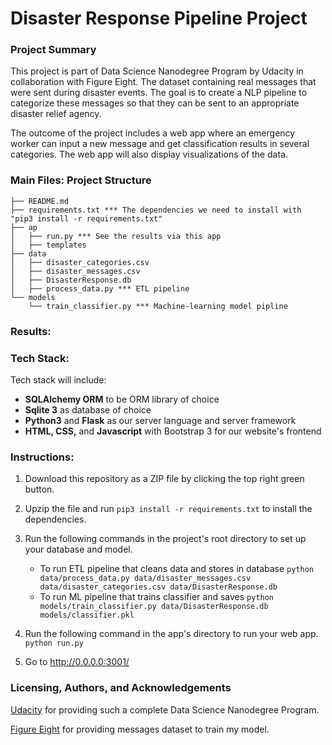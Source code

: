 # Disaster Response Pipeline Project

### Project Summary

This project is part of Data Science Nanodegree Program by Udacity in collaboration with Figure Eight. The dataset containing real messages that were sent during disaster events. The goal is to create a NLP pipeline to categorize these messages so that they can be sent to an appropriate disaster relief agency.

The outcome of the project includes a web app where an emergency worker can input a new message and get classification results in several categories. The web app will also display visualizations of the data. 


### Main Files: Project Structure

```
├── README.md
├── requirements.txt *** The dependencies we need to install with "pip3 install -r requirements.txt"
├── ap
│   ├── run.py *** See the results via this app
│   ├── templates
├── data
│   ├── disaster_categories.csv
│   ├── disaster_messages.csv
│   ├── DisasterResponse.db
│   ├── process_data.py *** ETL pipeline
└── models
    └── train_classifier.py *** Machine-learning model pipline
```

### Results:


### Tech Stack:
Tech stack will include:

- **SQLAlchemy ORM** to be ORM library of choice
- **Sqlite 3** as database of choice
- **Python3** and **Flask** as our server language and server framework
- **HTML, CSS,** and **Javascript** with Bootstrap 3 for our website's frontend

### Instructions:
1. Download this repository as a ZIP file by clicking the top right green button.

2. Upzip the file and run `pip3 install -r requirements.txt` to install the dependencies.

3. Run the following commands in the project's root directory to set up your database and model.

    - To run ETL pipeline that cleans data and stores in database
        `python data/process_data.py data/disaster_messages.csv data/disaster_categories.csv data/DisasterResponse.db`
    - To run ML pipeline that trains classifier and saves
        `python models/train_classifier.py data/DisasterResponse.db models/classifier.pkl`

4. Run the following command in the app's directory to run your web app.
    `python run.py`

5. Go to http://0.0.0.0:3001/

### Licensing, Authors, and Acknowledgements

[Udacity](https://www.udacity.com/) for providing such a complete Data Science Nanodegree Program.

[Figure  Eight](https://appen.com/) for providing messages dataset to train my model.

